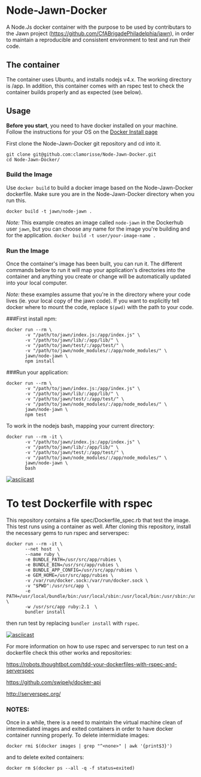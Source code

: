 # Node-Jawn-Docker

A Node.Js docker container with the purpose to be used by contributars to the Jawn project (https://github.com/CfABrigadePhiladelphia/jawn), in order to maintain a reproducible and consistent environment to test and run their code.

## The container

The container uses Ubuntu, and installs nodejs v4.x. The working directory is /app.
In addition, this container comes with an rspec test to check the container builds properly and as expected (see below).

## Usage

**Before you start**, you need to have docker installed on your machine. Follow the instructions for your OS on the [Docker Install page](https://docs.docker.com/engine/installation/)

First clone the Node-Jawn-Docker git repository and cd into it. 

```
git clone git@github.com:clamorisse/Node-Jawn-Docker.git
cd Node-Jawn-Docker/
```

### Build the Image

Use `docker build` to build a docker image based on the Node-Jawn-Docker dockerfile. Make sure you are in the Node-Jawn-Docker directory when you run this.

```
docker build -t jawn/node-jawn .
```

_Note:_ This example creates an image called `node-jawn` in the Dockerhub user `jawn`, but you can choose any name for the image you're building and for the application. `docker build -t user/your-image-name .`

### Run the Image

Once the container's image has been built, you can run it. The different commands below to run it will map your application's directories into the container and anything you create or change will be automatically updated into your local computer.

*Note:* these examples assume that you're in the directory where your code lives (ie. your local copy of the jawn code). If you want to explicitly tell docker where to mount the code, replace `$(pwd)` with the path to your code.

###First install npm:

```
docker run --rm \
       -v "/path/to/jawn/index.js:/app/index.js" \
       -v "/path/to/jawn/lib/:/app/lib/" \
       -v "/path/to/jawn/test/:/app/test/" \
       -v "/path/to/jawn/node_modules/:/app/node_modules/" \
       jawn/node-jawn \
       npm install
```

###Run your application:

```
docker run --rm \
       -v "/path/to/jawn/index.js:/app/index.js" \
       -v "/path/to/jawn/lib/:/app/lib/" \
       -v "/path/to/jawn/test/:/app/test/" \
       -v "/path/to/jawn/node_modules/:/app/node_modules/" \
       jawn/node-jawn \
       npm test
```
To work in the nodejs bash, mapping your current directory:

```
docker run --rm -it \
       -v "/path/to/jawn/index.js:/app/index.js" \
       -v "/path/to/jawn/lib/:/app/lib/" \
       -v "/path/to/jawn/test/:/app/test/" \
       -v "/path/to/jawn/node_modules/:/app/node_modules/" \
       jawn/node-jawn \
       bash
```
[![asciicast](https://asciinema.org/a/32qm7ro3yw1ss0qvccgv7oafl.png)](https://asciinema.org/a/32qm7ro3yw1ss0qvccgv7oafl)

# To test Dockerfile with rspec

This repository contains a file spec/Dockerfile_spec.rb that test the image.
This test runs using a container as well.
After cloning this repository, install the necessary gems to run rspec and serverspec:
```
docker run --rm -it \
       --net host  \
       --name ruby \
       -e BUNDLE_PATH=/usr/src/app/rubies \
       -e BUNDLE_BIN=/usr/src/app/rubies \
       -e BUNDLE_APP_CONFIG=/usr/src/app/rubies \
       -e GEM_HOME=/usr/src/app/rubies \
       -v /var/run/docker.sock:/var/run/docker.sock \
       -v "$PWD":/usr/src/app \
       -e PATH=/usr/local/bundle/bin:/usr/local/sbin:/usr/local/bin:/usr/sbin:/usr/bin:/sbin:/bin:/usr/src/app:/usr/src/app/rubies \
       -w /usr/src/app ruby:2.1  \
       bundler install
```
then run test by replacing ```bundler install``` with ```rspec```.

[![asciicast](https://asciinema.org/a/7tlmvef67ob9zzvhvr8p1eqa0.png)](https://asciinema.org/a/7tlmvef67ob9zzvhvr8p1eqa0)

For more information on how to use rspec and serverspec to run test on a dockerfile check this other works and repositories:

https://robots.thoughtbot.com/tdd-your-dockerfiles-with-rspec-and-serverspec

https://github.com/swipely/docker-api

http://serverspec.org/

### NOTES:
Once in a while, there is a need to maintain the virtual machine clean of intermediated images and exited containers
in order to have docker container running properly.
To delete intermidiate images:

```docker rmi $(docker images | grep "^<none>" | awk '{print$3}')```

and to delete exited containers:

```docker rm $(docker ps --all -q -f status=exited)```
